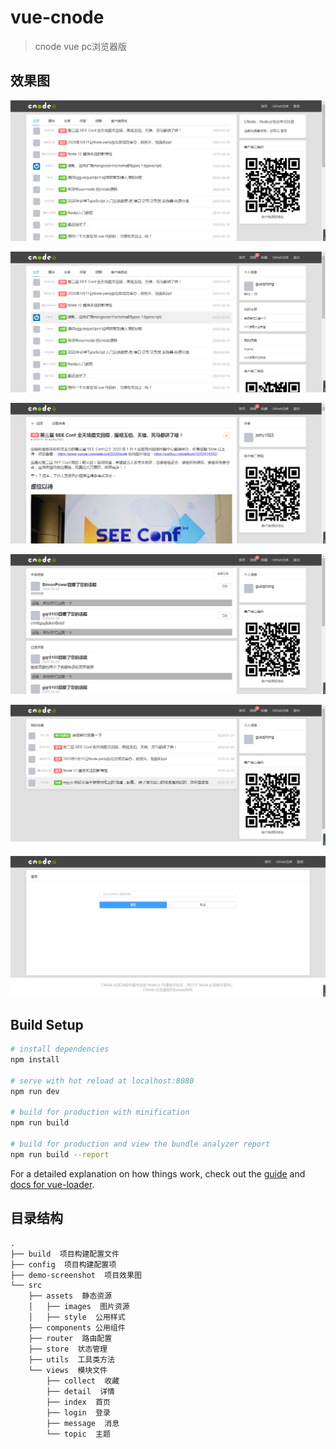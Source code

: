 # vue-cnode

> cnode vue pc浏览器版

## 效果图

![首页1](https://github.com/guoqirong/vue-cnode/blob/master/demo-screenshot/index1.png)

![首页2](https://github.com/guoqirong/vue-cnode/blob/master/demo-screenshot/index2.png)

![详情](https://github.com/guoqirong/vue-cnode/blob/master/demo-screenshot/detail.png)

![消息](https://github.com/guoqirong/vue-cnode/blob/master/demo-screenshot/message.png)

![收藏](https://github.com/guoqirong/vue-cnode/blob/master/demo-screenshot/collect.png)

![登录](https://github.com/guoqirong/vue-cnode/blob/master/demo-screenshot/login.png)

## Build Setup

``` bash
# install dependencies
npm install

# serve with hot reload at localhost:8080
npm run dev

# build for production with minification
npm run build

# build for production and view the bundle analyzer report
npm run build --report
```

For a detailed explanation on how things work, check out the [guide](http://vuejs-templates.github.io/webpack/) and [docs for vue-loader](http://vuejs.github.io/vue-loader).


## 目录结构

```
.
├── build  项目构建配置文件
├── config  项目构建配置项
├── demo-screenshot  项目效果图
└── src
    ├── assets  静态资源
    │   ├── images  图片资源
    │   ├── style  公用样式
    ├── components 公用组件
    ├── router  路由配置
    ├── store  状态管理
    ├── utils  工具类方法
    └── views  模块文件
        ├── collect  收藏
        ├── detail  详情
        ├── index  首页
        ├── login  登录
        ├── message  消息
        └── topic  主题
```